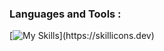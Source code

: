 <!--
[![Contribution Stats](https://github-contribution-stats.vercel.app/api/?username=mprcode)](https://github.com/mprcode/github-contribution-stats/)
<a href="https://github.com/siddique-azhann/github-readme-stats"><img height="300px" width="400px" src="https://github-readme-stats.vercel.app/api?username=mprcode&theme=gotham&count_private=true&show_icons=true&hide_border=true"></a>
-->




### Languages and Tools :

[![My Skills](https://skillicons.dev/icons?i=react,js,html,css,nodejs,express,redux,tailwind,mongodb,mysql,aws,git,)](https://skillicons.dev)


<!--
**MPRCode/MPRCode** is a ✨ _special_ ✨ repository because its `README.md` (this file) appears on your GitHub profile.

Here are some ideas to get you started:

- 🔭 I’m currently working on ...
- 🌱 I’m currently learning ...
- 👯 I’m looking to collaborate on ...
- 🤔 I’m looking for help with ...
- 💬 Ask me about ...
- 📫 How to reach me: ...
- 😄 Pronouns: ...
- ⚡ Fun fact: ...
-->
